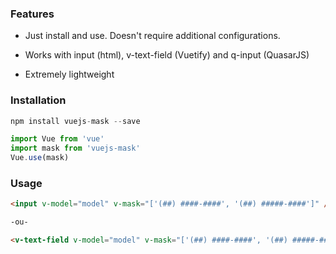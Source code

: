 ### Features

- Just install and use. Doesn't require additional configurations.

- Works with input (html), v-text-field (Vuetify) and q-input (QuasarJS)

- Extremely lightweight

### Installation

```js
npm install vuejs-mask --save

import Vue from 'vue'
import mask from 'vuejs-mask'
Vue.use(mask)
```

### Usage

```html
<input v-model="model" v-mask="['(##) ####-####', '(##) #####-####']" />

-ou- 

<v-text-field v-model="model" v-mask="['(##) ####-####', '(##) #####-####']" />

```